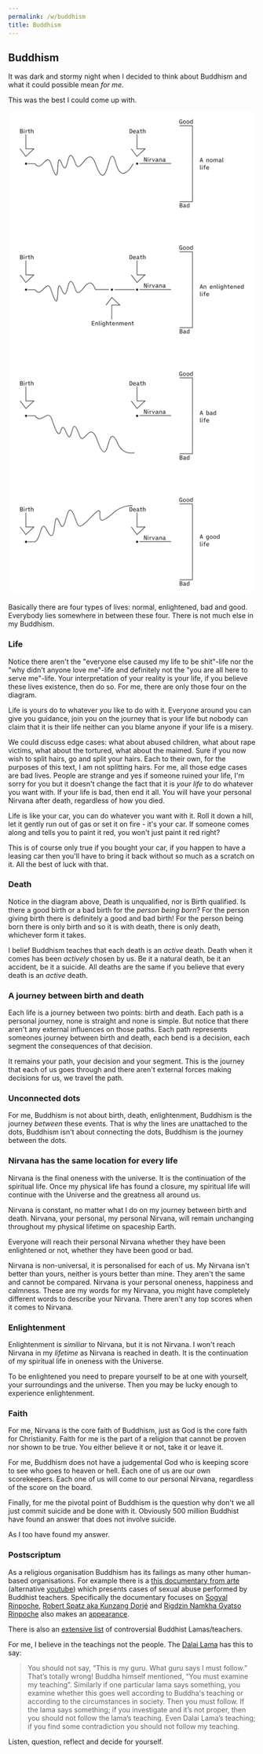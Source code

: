 ```yaml
---
permalink: /w/buddhism
title: Buddhism
---
```


## Buddhism

It was dark and stormy night when I decided to think about Buddhism and what it could possible mean *for me*.

This was the best I could come up with.

<img src='/f/i/Buddhism-infographic.png'>

Basically there are four types of lives: normal, enlightened, bad and good. Everybody lies somewhere in between these four. There is not much else in my Buddhism.

### Life

Notice there aren't the "everyone else caused my life to be shit"-life nor the "why didn't anyone love me"-life and definitely not the "you are all here to serve me"-life. Your interpretation of your reality is your life, if you believe these lives existence, then do so. For me, there are only those four on the diagram.

Life is yours do to whatever *you* like to do with it. Everyone around you can give you guidance, join you on the journey that is your life but nobody can claim that it is their life neither can you blame anyone if your life is a misery.

We could discuss edge cases: what about abused children, what about rape victims, what about the tortured, what about the maimed. Sure if you now wish to split hairs, go and split your hairs. Each to their own, for the purposes of this text, I am not splitting hairs. For me, all those edge cases are bad lives. People are strange and yes if someone ruined your life, I'm sorry for you but it doesn't change the fact that it is *your life* to do whatever you want with. If your life is bad, then end it all. You will have your personal Nirvana after death, regardless of how you died.

Life is like your car, you can do whatever you want with it. Roll it down a hill, let it gently run out of gas or set it on fire - it's your car. If someone comes along and tells you to paint it red, you won't just paint it red right? 

This is of course only true if you bought your car, if you happen to have a leasing car then you'll have to bring it back without so much as a scratch on it. All the best of luck with that.

### Death

Notice in the diagram above, Death is unqualified, nor is Birth qualified. Is there a good birth or a bad birth for the *person being born*? For the person giving birth there is definitely a good and bad birth! For the person being born there is only birth and so it is with death, there is only death, whichever form it takes.

I belief Buddhism teaches that each death is an *active* death. Death when it comes has been *actively* chosen by us. Be it a natural death, be it an accident, be it a suicide. All deaths are the same if you believe that every death is an *active* death. 

### A journey between birth and death

Each life is a journey between two points: birth and death. Each path is a personal journey, none is straight and none is simple. But notice that there aren't any external influences on those paths. Each path represents someones journey between birth and death, each bend is a decision, each segment the consequences of that decision.

It remains your path, your decision and your segment. This is the journey that each of us goes through and there aren't external forces making decisions for us, we travel the path.

### Unconnected dots

For me, Buddhism is not about birth, death, enlightenment, Buddhism is the journey *between* these events. That is why the lines are unattached to the dots, Buddhism isn't about connecting the dots, Buddhism is the journey between the dots.

### Nirvana has the same location for every life

Nirvana is the final oneness with the universe. It is the continuation of the spiritual life. Once my physical life has found a closure, my spiritual life will continue with the Universe and the greatness all around us.

Nirvana is constant, no matter what I do on my journey between birth and death. Nirvana, your personal, my personal Nirvana, will remain unchanging throughout my physical lifetime on spaceship Earth.

Everyone will reach their personal Nirvana whether they have been enlightened or not, whether they have been good or bad.

Nirvana is non-universal, it is personalised for each of us. My Nirvana isn't better than yours, neither is yours better than mine. They aren't the same and cannot be compared. Nirvana is your personal oneness, happiness and calmness. These are my words for my Nirvana, you might have completely different words to describe your Nirvana. There aren't any top scores when it comes to Nirvana.

### Enlightenment

Enlightenment is *similiar* to Nirvana, but it is not Nirvana. I won't reach Nirvana in my *lifetime* as Nirvana is reached in death. It is the continuation of my spiritual life in oneness with the Universe.

To be enlightened you need to prepare yourself to be at one with yourself, your surroundings and the universe. Then you may be lucky enough to experience enlightenment.

### Faith

For me, Nirvana is the core faith of Buddhism, just as God is the core faith for Christianity. Faith for me is the part of a religion that cannot be proven nor shown to be true. You either believe it or not, take it or leave it.

For me, Buddhism does not have a judgemental God who is keeping score to see who goes to heaven or hell. Each one of us are our own scorekeepers. Each one of us will come to our personal Nirvana, regardless of the score on the board.

Finally, for me the pivotal point of Buddhism is the question why don't we all just commit suicide and be done with it. Obviously 500 million Buddhist have found an answer that does not involve suicide. 

As I too have found my answer.

### Postscriptum 

As a religious organisation Buddhism has its failings as many other human-based organisations. For example there is a [this documentary from arte](https://www.arte.tv/de/videos/095177-000-A/buddhismus-missbrauch-im-namen-der-erleuchtung/) (alternative [youtube](https://www.youtube.com/watch?v=ctPMsYNlFqk)) which presents cases of sexual abuse performed by Buddhist teachers. Specifically the documentary focuses on [Sogyal Rinpoche](https://www.youtube.com/watch?v=0wP4rsM7AZQ), [Robert Spatz aka Kunzang Dorjé](https://buddhism-controversy-blog.com/2017/03/11/robert-spatz-the-ogyen-kunsang-choling-cults-guru-gets-4-years-suspended-sentence/) and [Rigdzin Namkha Gyatso Rinpoche](https://boeddhistischdagblad.nl/nieuws/105184-105184/) also makes an [appearance](https://youtu.be/ctPMsYNlFqk?t=4907).

There is also an [extensive list](https://viewonbuddhism.org/controversy-controversial-teacher-group-center-questionable.html) of controversial Buddhist Lamas/teachers.

For me, I believe in the teachings not the people. The [Dalai Lama](https://www.youtube.com/watch?v=0wP4rsM7AZQ) has this to say:

> You should not say, “This is my guru. What guru says I must follow.” That’s totally wrong! Buddha himself mentioned, “You must examine my teaching”. Similarly if one particular lama says something, you examine whether this goes well according to Buddhaʻs teaching or according to the circumstances in society. Then you must follow. If the lama says something; if you investigate and it’s not proper, then you should not follow the lama’s teaching. Even Dalai Lama’s teaching; if you find some contradiction you should not follow my teaching.

Listen, question, reflect and decide for yourself.
